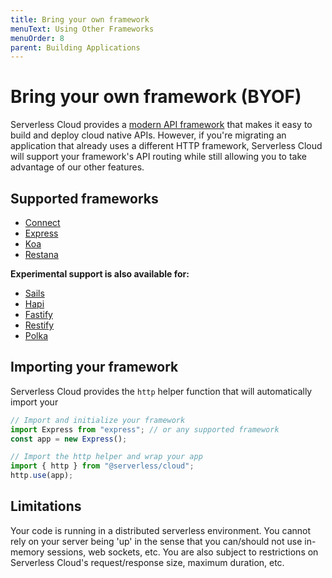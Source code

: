 ```yaml
---
title: Bring your own framework
menuText: Using Other Frameworks
menuOrder: 8
parent: Building Applications
---
```


# Bring your own framework (BYOF)

Serverless Cloud provides a [modern API framework](/cloud/docs/apps/api) that makes it easy to build and deploy cloud native APIs. However, if you're migrating an application that already uses a different HTTP framework, Serverless Cloud will support your framework's API routing while still allowing you to take advantage of our other features.

## Supported frameworks

- [Connect](https://github.com/senchalabs/connect)
- [Express](https://expressjs.com/)
- [Koa](https://koajs.com/)
- [Restana](https://github.com/BackendStack21/restana)

**Experimental support is also available for:**

- [Sails](https://sailsjs.com/)
- [Hapi](https://hapi.dev/)
- [Fastify](https://www.fastify.io/)
- [Restify](http://restify.com/)
- [Polka](https://github.com/lukeed/polka)

## Importing your framework

Serverless Cloud provides the `http` helper function that will automatically import your

```javascript
// Import and initialize your framework
import Express from "express"; // or any supported framework
const app = new Express();

// Import the http helper and wrap your app
import { http } from "@serverless/cloud";
http.use(app);
```

## Limitations

Your code is running in a distributed serverless environment. You cannot rely on your server being 'up' in the sense that you can/should not use in-memory sessions, web sockets, etc. You are also subject to restrictions on Serverless Cloud's request/response size, maximum duration, etc.
